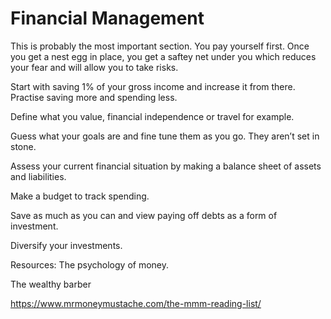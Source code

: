 # Financial Management

This is probably the most important section. You pay yourself first.
Once you get a nest egg in place, you get a saftey net under you which reduces your fear
and will allow you to take risks.

Start with saving 1% of your gross income and increase it from there. Practise saving more and spending less.


Define what you value, financial independence or travel for example.

Guess what your goals are and fine tune them as you go. They aren’t set in stone.

Assess  your current financial situation by making a balance sheet of assets and liabilities.

Make a budget to track spending.

Save as much as you can and view paying off debts as a form of investment.

Diversify your investments.

Resources:
The psychology of money.

The wealthy barber

https://www.mrmoneymustache.com/the-mmm-reading-list/







